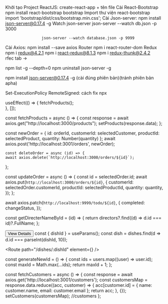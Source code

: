 Khởi tạo Project ReactJS:          create-react-app  + tên file
Cài React-Bootstrap                 npm install react-bootstrap bootstrap
Import thư viện react-bootstrap     import 'bootstrap/dist/css/bootstrap.min.css';
Cài Json-server:		   	npm install json-server@0.17.4 -g 
Watch json-server                   json-server --watch db.json -p 3000 
<!-- PE -->
					json-server --watch database.json -p 9999

Cài Axios:                          npm install --save axios
Router            		    npm i react-router-dom
Redux                               npm i redux@4.2.1
					npm i react-redux@8.1.3
					npm i redux-thunk@2.4.2 	
rfec tab -> 


npm list -g --depth=0
npm uninstall json-server -g

npm install json-server@0.17.4 -g (cài đúng phiên bản)(tránh phiên bản apha)

Set-ExecutionPolicy RemoteSigned: cách fix npx 
<!-- fetch data lan dau -->
useEffect(() => {
    fetchProducts();   
  }, []);
<!-- get -->
  const fetchProducts = async () => {
    const response = await axios.get("http://localhost:3000/products");
    setProducts(response.data);
  };
  <!-- them -->
  const newOrder = {
      id: orderId,
      customerId: selectedCustomer,
      productId: selectedProduct,
      quantity: Number(quantity)
    };
    await axios.post('http://localhost:3001/orders', newOrder);
  <!-- Xoa -->
    const deleteOrder = async (id) => {
    await axios.delete(`http://localhost:3000/orders/${id}`);
  };
<!-- Update -->
  const updateOrder = async () => {
    const id = selectedOrder.id;
    await axios.put(`http://localhost:3000/orders/${id}`, {
      customerId: selectedOrder.customerId,
      productId: selectedProductId,
      quantity: quantity,
    });
  };
  <!-- Sua it truong -->
  await axios.patch(`http://localhost:9999/todo/${id}`, {
      completed: changeStatus,
    });
<!-- get byid -->
const getDirecterNameById = (id) => {
    return directors?.find((d) => d.id === id)?.FullName;
  };

<!-- Param -->
<Link to={`/dishes/${dish.id}`}>
              <Button variant="primary">View Details</Button>
            </Link>
			const { dishId } = useParams();
  const dish = dishes.find(d => d.id === parseInt(dishId, 10));

  <Route path="/dishes/:dishId" element={<DishDetail />} />

  <!-- id tang -->
   const generateNewId = () => {
    const ids = users.map((user) => user.id);
    const maxId = Math.max(...ids);
    return maxId + 1;
  };
  <!-- luu vao mang -->
  const fetchCustomers = async () => {
        const response = await axios.get('http://localhost:3001/customers');
        const customersMap = response.data.reduce((acc, customer) => {
            acc[customer.id] = { name: customer.name, email: customer.email };
            return acc;
        }, {});
        setCustomers(customersMap); //customers
    };
